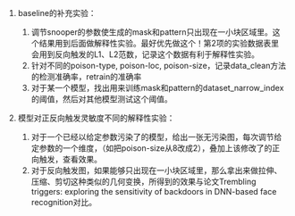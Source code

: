 1. baseline的补充实验：
   1. 调节snooper的参数使生成的mask和pattern只出现在一小块区域里。这个结果用到后面做解释性实验。最好优先做这个！第2项的实验数据表里会用到反向触发的L1、L2范数，记录这个数据有利于解释性实验。
   2. 针对不同的poison-type, poison-loc, poison-size，记录data_clean方法的检测准确率，retrain的准确率
   3. 对于某一个模型，找出用来训练mask和pattern的dataset_narrow_index的阈值，然后对其他模型测试这个阈值。

2. 模型对正反向触发灵敏度不同的解释性实验：
   1. 对于一个已经以给定参数污染了的模型，给出一张无污染图，每次调节给定参数的一个维度，（如把poison-size从8改成2），叠加上该修改了的正向触发，查看效果。
   2. 对于反向触发图，如果能够只出现在一小块区域里，那么拿出来做拉伸、压缩、剪切这种类似的几何变换，所得到的效果与论文Trembling triggers: exploring the sensitivity of backdoors in DNN-based face recognition对比。